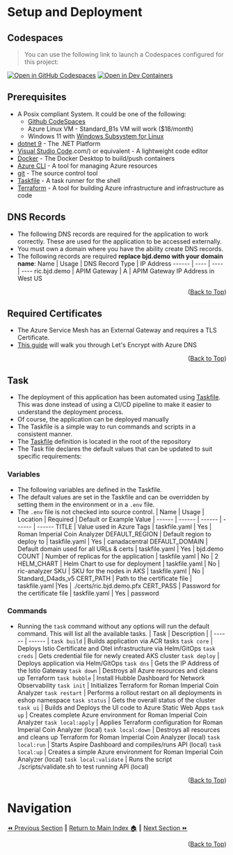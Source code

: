# Setup and Deployment

## Codespaces
> You can use the following link to launch a Codespaces configured for this project:

[![Open in GitHub Codespaces](https://img.shields.io/static/v1?style=for-the-badge&label=GitHub+Codespaces&message=Open&color=brightgreen&logo=github)](https://codespaces.new/briandenicola/openai-coin-analyzer?quickstart=1)
[![Open in Dev Containers](https://img.shields.io/static/v1?style=for-the-badge&label=Dev%20Containers&message=Open&color=blue&logo=visualstudiocode)](https://vscode.dev/redirect?url=vscode://ms-vscode-remote.remote-containers/cloneInVolume?url=https://github.com/briandenicola/openai-coin-analyzer)  

## Prerequisites
* A Posix compliant System. It could be one of the following:
    * [Github CodeSpaces](https://github.com/features/codespaces)
    * Azure Linux VM - Standard_B1s VM will work ($18/month)
    * Windows 11 with [Windows Subsystem for Linux](https://docs.microsoft.com/en-us/windows/wsl/install)
* [dotnet 9](https://dotnet.microsoft.com/download) - The .NET Platform
* [Visual Studio Code](https://code.visualstudio).com/) or equivalent - A lightweight code editor
* [Docker](https://www.docker.com/products/docker-desktop) - The Docker Desktop to build/push containers
* [Azure CLI](https://docs.microsoft.com/en-us/cli/azure/install-azure-cli) - A tool for managing Azure resources
* [git](https://git-scm.com/) - The source control tool
* [Taskfile](https://taskfile.dev/#/) - A task runner for the shell
* [Terraform](https://www.terraform.io/) - A tool for building Azure infrastructure and infrastructure as code

## DNS Records
* The following DNS records are required for the application to work correctly.  These are used for the application to be accessed externally.  
* You must own a domain where you have the ability create DNS records.
* The following records are required __replace bjd.demo with your domain name__: 
    Name | Usage | DNS Record Type | IP Address
    ------ | ---- | ---- | ----
    ric.bjd.demo | APIM Gateway | A | APIM Gateway IP Address in West US
    
<p align="right">(<a href="#setup-and-deployment">Back to Top</a>)</p>

## Required Certificates
* The Azure Service Mesh has an External Gateway and requires a TLS Certificate. 
* [This guide](./docs/letsencrypt.md) will walk you through Let's Encrypt with Azure DNS

<p align="right">(<a href="#setup-and-deployment">Back to Top</a>)</p>

## Task
* The deployment of this application has been automated using [Taskfile](https://taskfile.dev/#/).  This was done instead of using a CI/CD pipeline to make it easier to understand the deployment process.  
* Of course, the application can be deployed manually
* The Taskfile is a simple way to run commands and scripts in a consistent manner.  
* The [Taskfile](../Taskfile.yaml) definition is located in the root of the repository
* The Task file declares the default values that can be updated to suit specific requirements: 

### Variables
* The following variables are defined in the Taskfile.  
* The default values are set in the Taskfile and can be overridden by setting them in the environment or in a `.env` file.  
* The `.env` file is not checked into source control. 
    | Name | Usage | Location | Required | Default or Example Value
    | ------ | ------ | ------ | ------ | ------
    TITLE | Value used in Azure Tags | taskfile.yaml | Yes | Roman Imperial Coin Analyzer
    DEFAULT_REGION | Default region to deploy to | taskfile.yaml | Yes | canadacentral
    DEFAULT_DOMAIN | Default domain used for all URLs & certs | taskfile.yaml | Yes | bjd.demo
    COUNT | Number of replicas for the application | taskfile.yaml | No | 2
    HELM_CHART | Helm Chart to use for deployment | taskfile.yaml | No | ric-analyzer
    SKU | SKU for the nodes in AKS | taskfile.yaml | No | Standard_D4ads_v5
    CERT_PATH | Path to the certificate file | taskfile.yaml |Yes | ./certs/ric.bjd.demo.pfx
    CERT_PASS | Password for the certificate file | taskfile.yaml | Yes | password

### Commands
* Running the `task` command without any options will run the default command. This will list all the available tasks.
    | Task |  Description | 
    | ------ | ------ |
    `task build` |              Builds application via ACR tasks
    `task core` |              Deploys Istio Certificate and Otel infrastructure via Helm/GitOps
    `task creds` |              Gets credential file for newly created AKS cluster
    `task deploy` |             Deploys application via Helm/GitOps
    `task dns` |                Gets the IP Address of the Istio Gateway
    `task down` |               Destroys all Azure resources and cleans up Terraform
    `task hubble` |             Install Hubble Dashboard for Network Observability
    `task init` |               Initializes Terraform for Roman Imperial Coin Analyzer
    `task restart` |            Performs a rollout restart on all deployments in eshop namespace
    `task status` |             Gets the overall status of the cluster
    `task ui` |                 Builds and Deploys the UI code to Azure Static Web Apps
    `task up` |                 Creates complete Azure environment for Roman Imperial Coin Analyzer
    `task local:apply` |        Applies Terraform configuration for Roman Imperial Coin Analyzer (local)
    `task local:down` |         Destroys all resources and cleans up Terraform for Roman Imperial Coin Analyzer (local)
    `task local:run` |          Starts Aspire Dashboard and compiles/runs API (local)
    `task local:up` |           Creates a simple Azure environment for Roman Imperial Coin Analyzer (local)
    `task local:validate` |     Runs the script ./scripts/validate.sh to test running API  (local)
<p align="right">(<a href="#setup-and-deployment">Back to Top</a>)</p>

# Navigation
[⏪ Previous Section](../README.md) ‖ [Return to Main Index 🏠](../README.md) ‖ [Next Section ⏩](../docs/letsencrypt.md) 
<p align="right">(<a href="#setup-and-deployment">Back to Top</a>)</p>
